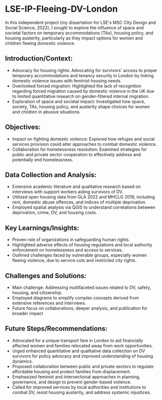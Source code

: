 # LSE-IP-Fleeing-DV-London
In this independent project (my dissertation for LSE's MSC CIty Design and Social Science, 2022), I sought to explore the influence of space and societal factors on temporary accommodations (TAs), housing policy, and housing austerity, particularly as they impact options for women and children fleeing domestic violence.

## Introduction/Context: ##

- Advocacy for housing rights: Advocating for survivors' access to proper temporary accommodations and tenancy security in London by linking domestic violence issues with feminist housing needs.
- Overlooked forced migration: Highlighted the lack of recognition regarding forced migration caused by domestic violence in the UK due to limited quantitative research on gender-filtered internal migration.
- Exploration of space and societal impact: Investigated how space, society, TAs, housing policy, and austerity shape choices for women and children in abusive situations.

## Objectives: ## 

- Impact on fighting domestic violence: Explored how refuges and social services provision could alter approaches to combat domestic violence.
- Collaboration for homelessness resolution: Examined strategies for public and private sector cooperation to effectively address and potentially end homelessness.

## Data Collection and Analysis: ##

- Extensive academic literature and qualitative research based on interviews with support workers aiding survivors of DV.
- Utilized open housing data from GLA 2022 and MHCLG 2019, including rent, domestic abuse offences, and indices of multiple deprivation.
- Employed spatial analysis via QGIS to understand correlations between deprivation, crime, DV, and housing costs.

## Key Learnings/Insights: ##

- Proven role of organizations in safeguarding human rights.
- Highlighted adverse effects of housing regulations and local authority enforcement on homelessness and access to services.
- Outlined challenges faced by vulnerable groups, especially women fleeing violence, due to service cuts and restricted city rights.

## Challenges and Solutions: ##

- Main challenge: Addressing multifaceted issues related to DV, safety, housing, and citizenship.
- Employed diagrams to simplify complex concepts derived from extensive references and interviews.
- Future focus on collaborations, deeper analysis, and publication for broader impact

## Future Steps/Recommendations: ##

- Advocated for a unique transport fare in London to aid financially affected women and families relocated away from work opportunities.
- Urged enhanced quantitative and qualitative data collection on DV survivors for policy advocacy and improved understanding of housing dynamics.
- Proposed collaboration between public and private sectors to regulate affordable housing and protect families from displacement.
- Emphasized feminist and intersectional approaches in planning, governance, and design to prevent gender-based violence.
- Called for improved services by local authorities and institutions to combat DV, resist housing austerity, and address systemic injustices.
